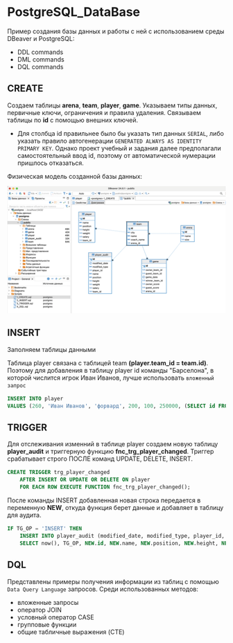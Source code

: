 # PostgreSQL_DataBase 

Пример создания базы данных и работы с ней с использованием среды DBeaver и PostgreSQL:
- DDL commands
- DML commands
- DQL commands

## CREATE
Создаем таблицы __arena__, __team__, __player__, __game__. Указываем типы данных, первичные ключи, ограничения и правила удаления. Связываем таблицы по __id__ с помощью внешних ключей. 

- Для столбца id правильнее было бы указать тип данных `SERIAL`, либо указать правило автогенерации `GENERATED ALWAYS AS IDENTITY PRIMARY KEY`. Однако проект учебный и задания далее предполагали самостоятельный ввод id, поэтому от автоматической нумерации пришлось отказаться.

Физическая модель созданной базы данных:

![](DBeaver.png)

## INSERT

Заполняем таблицы данными

Таблица player связана с таблицей team __(player.team_id = team.id)__. Поэтому для добавления в таблицу player id команды "Барселона", в которой числится игрок Иван Иванов, лучше использовать `вложенный запрос`
```SQL
INSERT INTO player 
VALUES (260, 'Иван Иванов', 'форвард', 200, 100, 250000, (SELECT id FROM team WHERE name = Барселона)) 
```

## TRIGGER

Для отслеживания изменний в таблице player создаем новую таблицу __player_audit__ и триггерную функцию __fnc_trg_player_changed__. Триггер срабатывает строго ПОСЛЕ команд UPDATE, DELETE, INSERT. 

```SQL
CREATE TRIGGER trg_player_changed 
    AFTER INSERT OR UPDATE OR DELETE ON player
    FOR EACH ROW EXECUTE FUNCTION fnc_trg_player_changed();
```

После команды INSERT добавленная новая строка передается в переменную __NEW__, откуда функция берет данные и добавляет в таблицу для аудита.

```SQL
IF TG_OP = 'INSERT' THEN
    INSERT INTO player_audit (modified_date, modified_type, player_id, name, position, height, weight, salary, team_id)
    SELECT now(), TG_OP, NEW.id, NEW.name, NEW.position, NEW.height, NEW.weight, NEW.salary, NEW.team_id;
```

## DQL

Представлены примеры получения информации из таблиц с помощью `Data Query Language` запросов.
Среди использованных методов:
- вложенные запросы
- оператор JOIN
- условный оператор CASE
- групповые функции
- общие табличные выражения (CTE)
